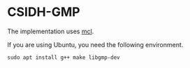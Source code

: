 # CSIDH-GMP

The implementation uses [mcl](https://github.com/herumi/mcl).

If you are using Ubuntu, you need the following environment.
```
sudo apt install g++ make libgmp-dev
```
